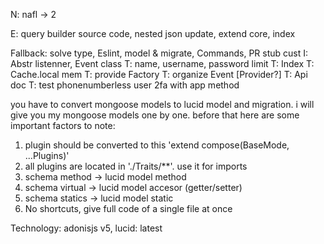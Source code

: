 N: nafl -> 2

E: query builder source code, nested json update, extend core, index

Fallback: solve type, Eslint, model & migrate, Commands, PR stub cust
I: Abstr listenner, Event class
T: name, username, password limit
T: Index
T: Cache.local mem
T: provide Factory
T: organize Event [Provider?]
T: Api doc
T: test phonenumberless user 2fa with app method




you have to convert mongoose models to lucid model and migration. i will give you my mongoose models
one by one. before that here are some important factors to note:

1. plugin should be converted to this 'extend compose(BaseMode, ...Plugins)'
2. all plugins are located in './Traits/\*\*'. use it for imports
3. schema method -> lucid model method
4. schema virtual -> lucid model accesor (getter/setter)
5. schema statics -> lucid model static
6. No shortcuts, give full code of a single file at once

Technology: adonisjs v5, lucid: latest
